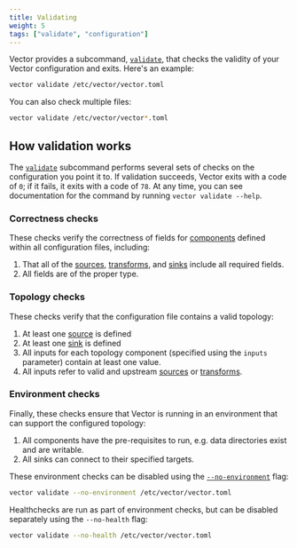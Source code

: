 ```yaml
---
title: Validating
weight: 5
tags: ["validate", "configuration"]
---
```


Vector provides a subcommand, [`validate`][validate], that checks the validity of your Vector configuration and exits.
Here's an example:

```bash
vector validate /etc/vector/vector.toml
```

You can also check multiple files:

```bash
vector validate /etc/vector/vector*.toml
```

## How validation works

The [`validate`][validate] subcommand performs several sets of checks on the configuration you point
it to. If validation succeeds, Vector exits with a code of `0`; if it fails, it exits with a code of
`78`. At any time, you can see documentation for the command by running `vector validate --help`.

### Correctness checks

These checks verify the correctness of fields for [components] defined within all configuration
files, including:

1. That all of the [sources], [transforms], and [sinks] include all required fields.
2. All fields are of the proper type.

### Topology checks

These checks verify that the configuration file contains a valid topology:

1. At least one [source][sources] is defined
1. At least one [sink][sinks] is defined
1. All inputs for each topology component (specified using the `inputs` parameter) contain at least
  one value.
1. All inputs refer to valid and upstream [sources] or [transforms].

### Environment checks

Finally, these checks ensure that Vector is running in an environment that can support the
configured topology:

1. All components have the pre-requisites to run, e.g. data directories exist and are writable.
1. All sinks can connect to their specified targets.

These environment checks can be disabled using the [`--no-environment`][no_environment] flag:

```bash
vector validate --no-environment /etc/vector/vector.toml
```

Healthchecks are run as part of environment checks, but can be disabled separately using the
`--no-health` flag:

```bash
vector validate --no-health /etc/vector/vector.toml
```


[components]: /components
[no_environment]: /docs/reference/cli/#validate-no-environment
[sinks]: /sinks
[sources]: /sources
[transforms]: /transforms
[validate]: /docs/reference/cli/#validate
